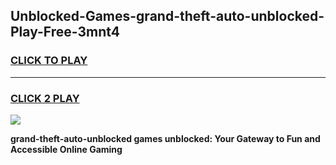 
## Unblocked-Games-grand-theft-auto-unblocked-Play-Free-3mnt4
<h3>
<a href="https://premium76.site?title=grand-theft-auto-unblocked&ref=18A1">CLICK TO PLAY</a></h3>
<hr>

<h3>
<a href="https://premium76.site?title=grand-theft-auto-unblocked&ref=18A1">CLICK 2 PLAY</a>
  
</h3>

<a href="https://premium76.site?title=grand-theft-auto-unblocked&ref=18A1"><img src="https://clearcache.store/games.png"></a>


**grand-theft-auto-unblocked games unblocked: Your Gateway to Fun and Accessible Online Gaming**
